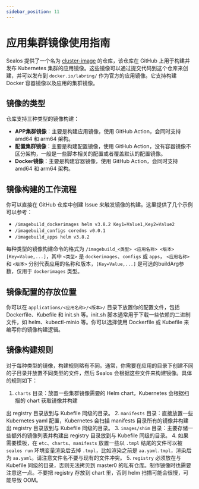 ```yaml
---
sidebar_position: 11
---
```


# 应用集群镜像使用指南

Sealos 提供了一个名为 [cluster-image](https://github.com/labring-actions/cluster-image) 的仓库，该仓库在 GitHub 上用于构建并发布 Kubernetes 集群的应用镜像。这些镜像可以通过提交代码到这个仓库来创建，并可以发布到 `docker.io/labring/` 作为官方的应用镜像。它支持构建 Docker 容器镜像以及应用的集群镜像。

## 镜像的类型

仓库支持三种类型的镜像构建：

- **APP集群镜像**：主要是构建应用镜像，使用 GitHub Action，会同时支持 amd64 和 arm64 架构。
- **配置集群镜像**：主要是构建配置镜像，使用 GitHub Action，没有容器镜像不区分架构，一般是一些脚本相关的配置或者覆盖默认的配置镜像。
- **Docker镜像**：主要是构建容器镜像，使用 GitHub Action，会同时支持 amd64 和 arm64 架构。

## 镜像构建的工作流程

你可以直接在 GitHub 仓库中创建 Issue 来触发镜像的构建。这里提供了几个示例可以参考：

- `/imagebuild_dockerimages helm v3.8.2 Key1=Value1,Key2=Value2`
- `/imagebuild_configs coredns v0.0.1`
- `/imagebuild_apps helm v3.8.2`

每种类型的镜像构建命令的格式为 `/imagebuild_<类型> <应用名称> <版本> [Key=Value,...]`，其中 `<类型>` 是 `dockerimages`、`configs` 或 `apps`， `<应用名称>` 和 `<版本>` 分别代表应用的名称和版本，`[Key=Value,...]` 是可选的buildArg参数，仅用于 `dockerimages` 类型。

## 镜像配置的存放位置

你可以在 `applications/<应用名称>/<版本>/` 目录下放置你的配置文件，包括 Dockerfile、Kubefile 和 init.sh 等。init.sh 脚本通常用于下载一些依赖的二进制文件，如 helm、kubectl-minio 等。你可以选择使用 Dockerfile 或 Kubefile 来编写你的镜像构建逻辑。

## 镜像构建规则

对于每种类型的镜像，构建规则略有不同。通常，你需要在应用的目录下创建不同的子目录并放置不同类型的文件，然后 Sealos 会根据这些文件来构建镜像。具体的规则如下：

1. `charts` 目录：放置一些集群镜像需要的 Helm chart，Kubernetes 会根据扫描的 chart 获取镜像并构建

出 registry 目录放到与 Kubefile 同级的目录。
2. `manifests` 目录：直接放置一些 Kubernetes yaml 配置，Kubernetes 会扫描 manifests 目录所有的镜像并构建出 registry 目录放到与 Kubefile 同级的目录。
3. `images/shim` 目录：主要存储一些额外的镜像列表并构建出 registry 目录放到与 Kubefile 同级的目录。
4. 如果需要模板，在 `etc`、`charts`、`manifests` 放置一些以 `.tmpl` 结尾的文件可以被 `sealos run` 环境变量渲染后去掉 `.tmpl`，比如渲染之前是 `aa.yaml.tmpl`，渲染后为 `aa.yaml`。请注意文件名不要与现有的文件冲突。
5. `registry` 必须放在与 Kubefile 同级的目录，否则无法拷贝到 master0 的私有仓库。制作镜像时也需要注意这一点。不要把 registry 存放到 chart 里，否则 helm 扫描可能会很慢，可能导致 OOM。 
